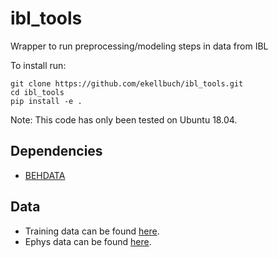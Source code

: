 # ibl_tools

Wrapper to run preprocessing/modeling steps in data from IBL

To install run:

    git clone https://github.com/ekellbuch/ibl_tools.git
    cd ibl_tools
    pip install -e .
    
Note: This code has only been tested on Ubuntu 18.04.


Dependencies
------------

* [BEHDATA](https://github.com/ekellbuch/behdata)


Data
-----
* Training data can be found [here](https://drive.google.com/drive/u/2/folders/1iNN2O3OwLVsRfK3x0-95i6mC47q6VMX_).
* Ephys data can be found [here](http://ibl.flatironinstitute.org/codecamp/).

